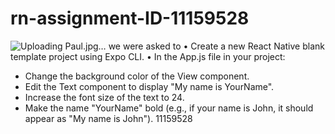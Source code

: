 # rn-assignment-ID-11159528
![Uploading Paul.jpg…]()
we were asked to
• Create a new React Native blank template project using Expo CLI.
• In the App.js file in your project:
- Change the background color of the View component.
- Edit the Text component to display "My name is YourName".
- Increase the font size of the text to 24.
- Make the name "YourName" bold (e.g., if your name is John, it should appear as
"My name is John").
11159528
